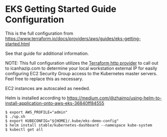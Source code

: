 # EKS Getting Started Guide Configuration

This is the full configuration from https://www.terraform.io/docs/providers/aws/guides/eks-getting-started.html

See that guide for additional information.

NOTE: This full configuration utilizes the [Terraform http provider](https://www.terraform.io/docs/providers/http/index.html) to call out to icanhazip.com to determine your local workstation external IP for easily configuring EC2 Security Group access to the Kubernetes master servers. Feel free to replace this as necessary.

EC2 instances are autoscaled as needed.

Helm is installed according to https://medium.com/@zhaimo/using-helm-to-install-application-onto-aws-eks-36840ff84555

```shell
$ export AWS_PROFILE="admin"
$ ./up.sh
$ export KUBECONFIG="${HOME}/.kube/eks-demo-config"
$ helm install stable/kubernetes-dashboard --namespace kube-system
$ kubectl get all
```
